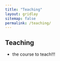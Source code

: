 ```yaml
---
title: "Teaching"
layout: gridlay
sitemap: false
permalink: /teaching/
---
```


## Teaching
* the course to teach!!!
